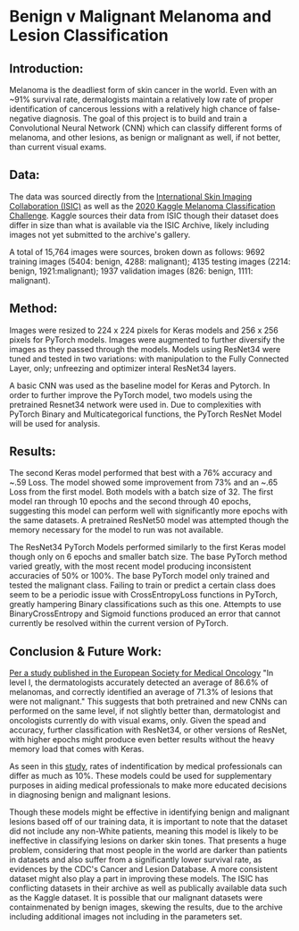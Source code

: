 # Benign v Malignant Melanoma and Lesion Classification

## Introduction: 

Melanoma is the deadliest form of skin cancer in the world. Even with an ~91% survival rate, dermalogists maintain a relatively low rate of proper identification of cancerous lessions with a relatively high chance of false-negative diagnosis. The goal of this project is to build and train a Convolutional Neural Network (CNN) which can classify different forms of melanoma, and other lesions, as benign or malignant as well, if not better, than current visual exams.

## Data:

The data was sourced directly from the <a href='https://www.isic-archive.com/'>International Skin Imaging Collaboration (ISIC)</a> as well as the <a href='https://www.kaggle.com/c/siim-isic-melanoma-classification'>2020 Kaggle Melanoma Classification Challenge</a>. Kaggle sources their data from ISIC though their dataset does differ in size than what is available via the ISIC Archive, likely including images not yet submitted to the archive's gallery.

A total of 15,764 images were sources, broken down as follows: 9692 training images (5404: benign, 4288: malignant); 4135 testing images (2214: benign, 1921:malignant); 1937 validation images (826: benign, 1111: malignant).

## Method:

Images were resized to 224 x 224 pixels for Keras models and 256 x 256 pixels for PyTorch models. Images were augmented to further diversify the images as they passed through the models. Models using ResNet34 were tuned and tested in two variations: with manipulation to the Fully Connected Layer, only; unfreezing and optimizer interal ResNet34 layers.

A basic CNN was used as the baseline model for Keras and Pytorch. In order to further improve the PyTorch model, two models using the pretrained Resnet34 network were used in. Due to complexities with PyTorch Binary and Multicategorical functions, the PyTorch ResNet Model will be used for analysis.

## Results:

The second Keras model performed that best with a 76% accuracy and ~.59 Loss. The model showed some improvement from 73% and an ~.65 Loss from the first model. Both models with a batch size of 32. The first model ran through 10 epochs and the second through 40 epochs, suggesting this model can perform well with significantly more epochs with the same datasets. A pretrained ResNet50 model was attempted though the memory necessary for the model to run was not available.

The ResNet34 PyTorch Models performed similarly to the first Keras model though only on 6 epochs and smaller batch size. The base PyTorch method varied greatly, with the most recent model producing inconsistent accuracies of 50% or 100%. The base PyTorch model only trained and tested the malignant class. Failing to train or predict a certain class does seem to be a periodic issue with CrossEntropyLoss functions in PyTorch, greatly hampering Binary classifications such as this one. Attempts to use BinaryCrossEntropy and Sigmoid functions produced an error that cannot currently be resolved within the current version of PyTorch.

## Conclusion & Future Work:

<a href='https://www.sciencedaily.com/releases/2018/05/180528190839.htm#:~:text=In%20level%20I%2C%20the%20dermatologists,CNN%20detected%2095%25%20of%20melanomas'>Per a study published in the European Society for Medical Oncology</a> "In level I, the dermatologists accurately detected an average of 86.6% of melanomas, and correctly identified an average of 71.3% of lesions that were not malignant." This suggests that both pretrained and new CNNs can performed on the same level, if not slightly better than, dermatologist and oncologists currently do with visual exams, only. Given the spead and accuracy, further classification with ResNet34, or other versions of ResNet, with higher epochs might produce even better results without the heavy memory load that comes with Keras.

As seen in this <a href="https://www.ncbi.nlm.nih.gov/pmc/articles/PMC6936633/">study</a>, rates of indentification by medical professionals can differ as much as 10%. These models could be used for supplementary purposes in aiding medical professionals to make more educated decisions in diagnosing benign and malignant lesions.

Though these models might be effective in identifying benign and malignant lesions based off of our training data, it is important to note that the dataset did not include any non-White patients, meaning this model is likely to be ineffective in classifying lesions on darker skin tones. That presents a huge problem, considering that most people in the world are darker than patients in datasets and also suffer from a significantly lower survival rate, as evidences by the CDC's Cancer and Lesion Database. A more consistent dataset might also play a part in improving these models. The ISIC has conflicting datasets in their archive as well as publically available data such as the Kaggle dataset. It <m>is</m> possible that our malignant datasets were containmenated by benign images, skewing the results, due to the archive including additional images not including in the parameters set.

